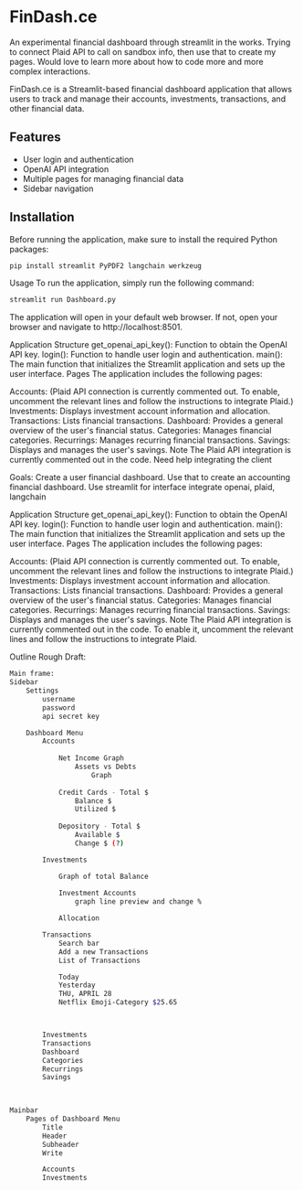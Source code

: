 # FinDash.ce
An experimental financial dashboard through streamlit in the works. Trying to connect Plaid API to call on sandbox info, then use that to create my pages. Would love to learn more about how to code more and more complex interactions. 

FinDash.ce is a Streamlit-based financial dashboard application that allows users to track and manage their accounts, investments, transactions, and other financial data.

## Features

- User login and authentication
- OpenAI API integration
- Multiple pages for managing financial data
- Sidebar navigation

## Installation

Before running the application, make sure to install the required Python packages:

```bash
pip install streamlit PyPDF2 langchain werkzeug
```

Usage
To run the application, simply run the following command:

```bash
streamlit run Dashboard.py
```
The application will open in your default web browser. If not, open your browser and navigate to http://localhost:8501.

Application Structure
get_openai_api_key(): Function to obtain the OpenAI API key.
login(): Function to handle user login and authentication.
main(): The main function that initializes the Streamlit application and sets up the user interface.
Pages
The application includes the following pages:

Accounts: (Plaid API connection is currently commented out. To enable, uncomment the relevant lines and follow the instructions to integrate Plaid.)
Investments: Displays investment account information and allocation.
Transactions: Lists financial transactions.
Dashboard: Provides a general overview of the user's financial status.
Categories: Manages financial categories.
Recurrings: Manages recurring financial transactions.
Savings: Displays and manages the user's savings.
Note
The Plaid API integration is currently commented out in the code. Need help integrating the client


Goals: Create a user financial dashboard. Use that to create an accounting financial dashboard.
Use streamlit for interface
integrate openai, plaid, langchain



Application Structure
get_openai_api_key(): Function to obtain the OpenAI API key.
login(): Function to handle user login and authentication.
main(): The main function that initializes the Streamlit application and sets up the user interface.
Pages
The application includes the following pages:

Accounts: (Plaid API connection is currently commented out. To enable, uncomment the relevant lines and follow the instructions to integrate Plaid.)
Investments: Displays investment account information and allocation.
Transactions: Lists financial transactions.
Dashboard: Provides a general overview of the user's financial status.
Categories: Manages financial categories.
Recurrings: Manages recurring financial transactions.
Savings: Displays and manages the user's savings.
Note
The Plaid API integration is currently commented out in the code. To enable it, uncomment the relevant lines and follow the instructions to integrate Plaid.



Outline Rough Draft:
```bash
Main frame:
Sidebar
    Settings
        username
        password
        api secret key

    Dashboard Menu
        Accounts
            
            Net Income Graph
                Assets vs Debts 
                    Graph
            
            Credit Cards - Total $
                Balance $
                Utilized $
            
            Depository - Total $
                Available $
                Change $ (?)

        Investments

            Graph of total Balance
        
            Investment Accounts
                graph line preview and change %

            Allocation

        Transactions
            Search bar
            Add a new Transactions
            List of Transactions

            Today
            Yesterday
            THU, APRIL 28
            Netflix Emoji-Category $25.65



        Investments
        Transactions
        Dashboard
        Categories
        Recurrings
        Savings
        


Mainbar
    Pages of Dashboard Menu
        Title
        Header
        Subheader
        Write

        Accounts
        Investments
```




    
